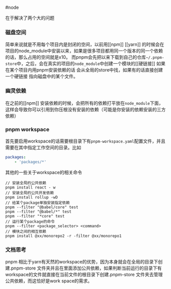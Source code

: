#node 

在于解决了两个大的问题
### 磁盘空间

简单来说就是不用每个项目内是封闭的空间，以前用[[npm]] [[yarn]] 的时候会在项目的node_module中安装以来，如果是很多项目都用同一个版本的同一个依赖的话，那么占用的空间就是x10。
而pnpm会先把以来下载到自己的仓库`~/.pnpm-store`中，之后，会在真实的项目的`node_module`中创建一个模块的[[硬链接]]
如果在某个项目内用pnpm安装依赖的话 会从全局的store中找，如果有的话直接创建一个硬链接 指向磁盘中的某个文件。

### 幽灵依赖

在之前的[[npm]] 安装依赖的时候，会把所有的依赖打平放在`node_module`下面，这样会导致你可以引用到你压根没有安装的依赖（可能是你安装的依赖安装的三方依赖）

### pnpm workspace 

首先要启用workspace的话需要根目录下有`pnpm-workspace.yaml`配置文件，并且需要在其中指定工作空间的目录。比如
```yaml
packages:
	- 'packages/*'
```

其他的一些关于workspace的相关命令
```
// 安装全局的公共依赖
pnpm install react - w
// 安装全局的公共开发依赖
pnpm install rollup -wD
// 给某个package单独安装指定依赖
pnpm --filter "@babel/core" test  
pnpm --filter "@babel/*" test  
pnpm --filter "*core" test
// 运行某个package的命令
pnpm --filter <package_selector> <command>
// 模块之间的相互依赖
pnpm install @xx/monorepo2 -r -filter @xx/monorepo1 
```

### 文档思考
pnpm 相比于yarn有天然的workspace的优势，因为本身就会在全局的目录下创建.pnpm-store 文件夹并且在里面添加公共依赖，如果判断当前运行的目录下有workspace的文件就直接在当前文件的根目录下创建.pnpm-store 文件夹去管理公共依赖，而这恰好是work space的需求。